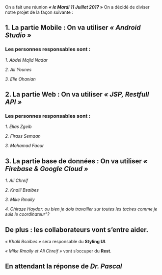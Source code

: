 On a fait une réunion ***« le Mardi 11 Juillet 2017 »***
On a décidé de diviser notre projet de la façon suivante :

## 1.	La partie Mobile : On va utiliser *« Android Studio »*

### Les personnes responsables sont :

*1.	Abdel Majid Nadar*

*2.	Ali Younes*

*3.	Elie Ohanian*

## 2.	La partie Web : On va utiliser *« JSP, Restfull API »*

### Les personnes responsables sont :

*1.	Elias Zgeib*

*2.	Firass Semaan*

*3.	Mohamad Faour*

## 3.	La partie base de données : On va utiliser *« Firebase & Google Cloud »*

*1.	Ali Chreif*

*2.	Khalil Bsaibes*

*3.	Mike Rmaily*

*4.	Chiraze Haydar: ou bien je dois travailler sur toutes les taches comme je suis le coordinateur"?*

## De plus : les collaborateurs vont s’entre aider. 

*« Khalil Bsaibes »* sera responsable du **Styling UI**.

*« Mike Rmaily et Ali Chreif »* vont s’occuper du **Rest**.

## En attendant la réponse de *Dr. Pascal*
